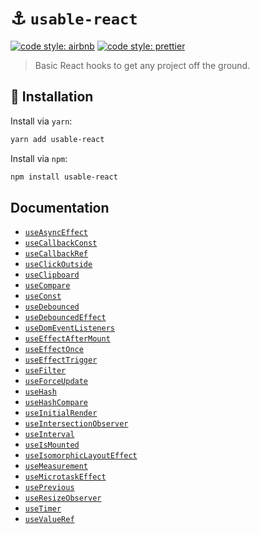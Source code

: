 # ⚓️ `usable-react`

[![code style: airbnb](https://img.shields.io/badge/code%20style-airbnb-blue.svg?style=flat)](https://github.com/airbnb/javascript)
[![code style: prettier](https://img.shields.io/badge/code_style-prettier-ff69b4.svg?style=flat)](https://github.com/prettier/prettier)

> Basic React hooks to get any project off the ground.

## 🔗 Installation

Install via `yarn`:

```sh
yarn add usable-react
```

Install via `npm`:

```sh
npm install usable-react
```

## Documentation

- [`useAsyncEffect`](./docs/use-async-effect.md)
- [`useCallbackConst`](./docs/use-callback-const.md)
- [`useCallbackRef`](./docs/use-callback-ref.md)
- [`useClickOutside`](./docs/use-click-outside.md)
- [`useClipboard`](./docs/use-clipboard.md)
- [`useCompare`](./docs/use-compare.md)
- [`useConst`](./docs/use-const.md)
- [`useDebounced`](./docs/use-debounced.md)
- [`useDebouncedEffect`](./docs/use-debounced-effect.md)
- [`useDomEventListeners`](./docs/use-dom-event-listeners.md)
- [`useEffectAfterMount`](./docs/use-effect-after-mount.md)
- [`useEffectOnce`](./docs/use-effect-once.md)
- [`useEffectTrigger`](./docs/use-effect-trigger.md)
- [`useFilter`](./docs/use-filter.md)
- [`useForceUpdate`](./docs/use-force-update.md)
- [`useHash`](./docs/use-hash.md)
- [`useHashCompare`](./docs/use-hash-compare.md)
- [`useInitialRender`](./docs/use-initial-render.md)
- [`useIntersectionObserver`](./docs/use-intersection-observer.md)
- [`useInterval`](./docs/use-interval.md)
- [`useIsMounted`](./docs/use-is-mounted.md)
- [`useIsomorphicLayoutEffect`](./docs/use-isomorphic-layout-effect.md)
- [`useMeasurement`](./docs/use-measurement.md)
- [`useMicrotaskEffect`](./docs/use-microtask-effect.md)
- [`usePrevious`](./docs/use-previous.md)
- [`useResizeObserver`](./docs/use-resize-observer.md)
- [`useTimer`](./docs/use-timer.md)
- [`useValueRef`](./docs/use-value-ref.md)

